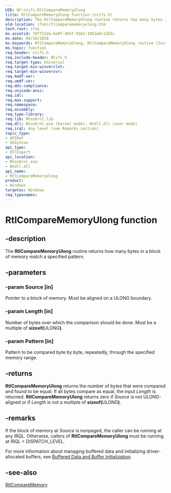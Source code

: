 ```yaml
---
UID: NF:ntifs.RtlCompareMemoryUlong
title: RtlCompareMemoryUlong function (ntifs.h)
description: The RtlCompareMemoryUlong routine returns how many bytes in a block of memory match a specified pattern.
old-location: ifsk\rtlcomparememoryulong.htm
tech.root: ifsk
ms.assetid: 78ff21da-be0f-4b57-9162-1052a6c12b5c
ms.date: 04/16/2018
ms.keywords: RtlCompareMemoryUlong, RtlCompareMemoryUlong routine [Installable File System Drivers], ifsk.rtlcomparememoryulong, ntifs/RtlCompareMemoryUlong, rtlref_a220e168-945b-46d1-9aa7-7750bdfc39bd.xml
ms.topic: function
req.header: ntifs.h
req.include-header: Ntifs.h
req.target-type: Universal
req.target-min-winverclnt: 
req.target-min-winversvr: 
req.kmdf-ver: 
req.umdf-ver: 
req.ddi-compliance: 
req.unicode-ansi: 
req.idl: 
req.max-support: 
req.namespace: 
req.assembly: 
req.type-library: 
req.lib: NtosKrnl.lib
req.dll: NtosKrnl.exe (kernel mode); Ntdll.dll (user mode)
req.irql: Any level (see Remarks section)
topic_type:
- APIRef
- kbSyntax
api_type:
- DllExport
api_location:
- NtosKrnl.exe
- Ntdll.dll
api_name:
- RtlCompareMemoryUlong
product:
- Windows
targetos: Windows
req.typenames: 
---
```


# RtlCompareMemoryUlong function


## -description


The <b>RtlCompareMemoryUlong</b> routine returns how many bytes in a block of memory match a specified pattern. 


## -parameters




### -param Source [in]

Pointer to a block of memory. Must be aligned on a ULONG boundary. 


### -param Length [in]

Number of bytes over which the comparison should be done. Must be a multiple of <b>sizeof(</b>ULONG<b>)</b>. 


### -param Pattern [in]

Pattern to be compared byte by byte, repeatedly, through the specified memory range. 


## -returns



<b>RtlCompareMemoryUlong</b> returns the number of bytes that were compared and found to be equal. If all bytes compare as equal, the input <i>Length</i> is returned. <b>RtlCompareMemoryUlong</b> returns zero if <i>Source</i> is not ULONG-aligned or if <i>Length</i> is not a multiple of <b>sizeof(</b>ULONG<b>)</b>. 




## -remarks



If the block of memory at <i>Source</i> is nonpaged, the caller can be running at any IRQL. Otherwise, callers of <b>RtlCompareMemoryUlong</b> must be running at IRQL < DISPATCH_LEVEL. 

For more information about managing buffered data and initializing driver-allocated buffers, see <a href="https://docs.microsoft.com/windows-hardware/drivers/ddi/content/index">Buffered Data and Buffer Initialization</a>. 




## -see-also




<a href="https://docs.microsoft.com/windows-hardware/drivers/ddi/content/wdm/nf-wdm-rtlcomparememory">RtlCompareMemory</a>
 

 

